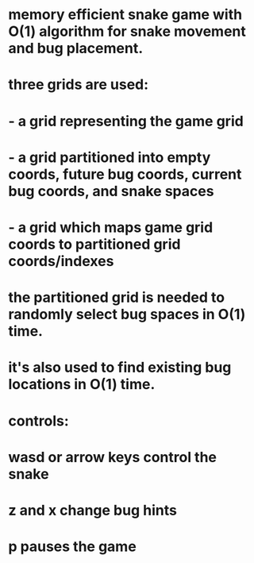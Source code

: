 # memory efficient snake game with O(1) algorithm for snake movement and bug placement.
# three grids are used:
# - a grid representing the game grid
# - a grid partitioned into empty coords, future bug coords, current bug coords, and snake spaces
# - a grid which maps game grid coords to partitioned grid coords/indexes

# the partitioned grid is needed to randomly select bug spaces in O(1) time.
# it's also used to find existing bug locations in O(1) time.


# controls:
# wasd or arrow keys control the snake
# z and x change bug hints
# p pauses the game
